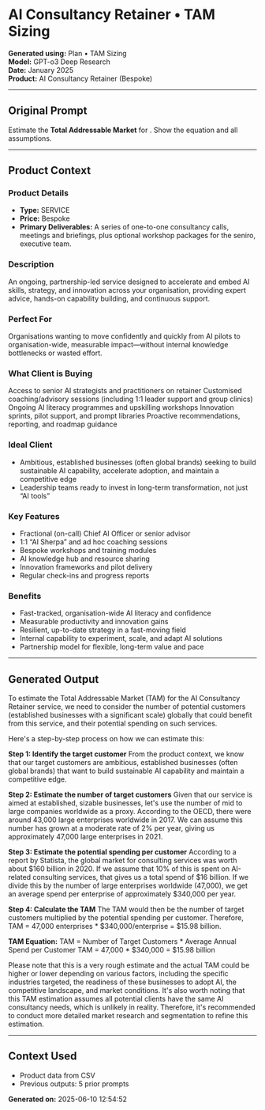 # AI Consultancy Retainer • TAM Sizing

**Generated using:** Plan • TAM Sizing  
**Model:** GPT-o3 Deep Research  
**Date:** January 2025  
**Product:** AI Consultancy Retainer (Bespoke)

---

## Original Prompt
Estimate the **Total Addressable Market** for <market>. Show the equation and all assumptions.

---

## Product Context

### **Product Details**
- **Type:** SERVICE
- **Price:** Bespoke
- **Primary Deliverables:** A series of one-to-one consultancy calls, meetings and briefings, plus optional workshop packages for the seniro, executive team.

### **Description**
An ongoing, partnership-led service designed to accelerate and embed AI skills, strategy, and innovation across your organisation, providing expert advice, hands-on capability building, and continuous support.⁠

### **Perfect For**
Organisations wanting to move confidently and quickly from AI pilots to organisation-wide, measurable impact—without internal knowledge bottlenecks or wasted effort.

### **What Client is Buying**
Access to senior AI strategists and practitioners on retainer
Customised coaching/advisory sessions (including 1:1 leader support and group clinics)
Ongoing AI literacy programmes and upskilling workshops
Innovation sprints, pilot support, and prompt libraries
Proactive recommendations, reporting, and roadmap guidance

### **Ideal Client**
- Ambitious, established businesses (often global brands) 
seeking to build sustainable AI capability, accelerate adoption, and maintain a competitive edge
- Leadership teams ready to invest in long-term transformation, not just “AI tools”

### **Key Features**
- Fractional (on-call) Chief AI Officer or senior advisor
- 1:1 “AI Sherpa” and ad hoc coaching sessions
- Bespoke workshops and training modules
- AI knowledge hub and resource sharing
- Innovation frameworks and pilot delivery
- Regular check-ins and progress reports⁠

### **Benefits**
- Fast-tracked, organisation-wide AI literacy and confidence
- Measurable productivity and innovation gains
- Resilient, up-to-date strategy in a fast-moving field
- Internal capability to experiment, scale, and adapt AI solutions
- Partnership model for flexible, long-term value and pace

---

## Generated Output

To estimate the Total Addressable Market (TAM) for the AI Consultancy Retainer service, we need to consider the number of potential customers (established businesses with a significant scale) globally that could benefit from this service, and their potential spending on such services. 

Here's a step-by-step process on how we can estimate this:

**Step 1: Identify the target customer**
From the product context, we know that our target customers are ambitious, established businesses (often global brands) that want to build sustainable AI capability and maintain a competitive edge. 

**Step 2: Estimate the number of target customers**
Given that our service is aimed at established, sizable businesses, let's use the number of mid to large companies worldwide as a proxy. According to the OECD, there were around 43,000 large enterprises worldwide in 2017. We can assume this number has grown at a moderate rate of 2% per year, giving us approximately 47,000 large enterprises in 2021.

**Step 3: Estimate the potential spending per customer**
According to a report by Statista, the global market for consulting services was worth about $160 billion in 2020. If we assume that 10% of this is spent on AI-related consulting services, that gives us a total spend of $16 billion. If we divide this by the number of large enterprises worldwide (47,000), we get an average spend per enterprise of approximately $340,000 per year.

**Step 4: Calculate the TAM**
The TAM would then be the number of target customers multiplied by the potential spending per customer. Therefore, TAM = 47,000 enterprises * $340,000/enterprise = $15.98 billion.

**TAM Equation:**
TAM = Number of Target Customers * Average Annual Spend per Customer
TAM = 47,000 * $340,000 = $15.98 billion

Please note that this is a very rough estimate and the actual TAM could be higher or lower depending on various factors, including the specific industries targeted, the readiness of these businesses to adopt AI, the competitive landscape, and market conditions. It's also worth noting that this TAM estimation assumes all potential clients have the same AI consultancy needs, which is unlikely in reality. Therefore, it's recommended to conduct more detailed market research and segmentation to refine this estimation.

---

## Context Used
- Product data from CSV
- Previous outputs: 5 prior prompts

**Generated on:** 2025-06-10 12:54:52
